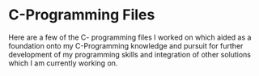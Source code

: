 # C-Programming Files
Here are a few of the C- programming files I worked on which aided as a foundation onto my C-Programming knowledge and pursuit for further development of my programming skills and integration of other solutions which I am currently working on. 
